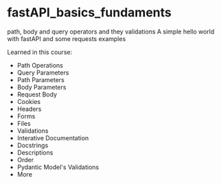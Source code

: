 # fastAPI_basics_fundaments
path, body and query operators and they validations
A simple hello world with fastAPI
and some requests examples

Learned in this course:
- Path Operations
- Query Parameters
- Path Parameters
- Body Parameters
- Request Body
- Cookies
- Headers
- Forms
- Files
- Validations
- Interative Documentation
- Docstrings
- Descriptions
- Order
- Pydantic Model's Validations
- More